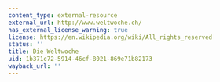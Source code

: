 ```yaml
---
content_type: external-resource
external_url: http://www.weltwoche.ch/
has_external_license_warning: true
license: https://en.wikipedia.org/wiki/All_rights_reserved
status: ''
title: Die Weltwoche
uid: 1b371c72-5914-46cf-8021-869e71b82173
wayback_url: ''
---
```

